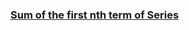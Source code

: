 ### [Sum of the first nth term of Series](https://www.codewars.com/kata/555eded1ad94b00403000071/train/typescript)

